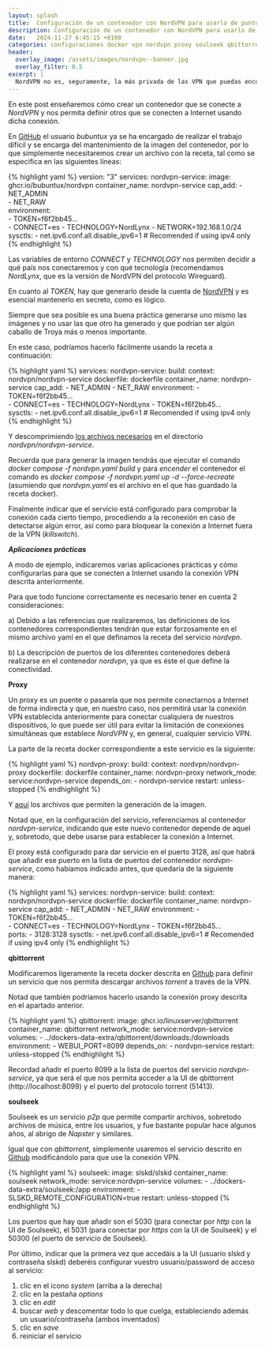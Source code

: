 ```yaml
---
layout: splash
title:  Configuración de un contenedor con NordVPN para usarlo de punto de acceso a Internet de otros
description: Configuración de un contenedor con NordVPN para usarlo de punto de acceso a Internet de otros
date:   2024-11-27 6:45:15 +0100
categories: configuraciones docker vpn nordvpn proxy soulseek qbittorrent
header:
  overlay_image: /assets/images/nordvpn--banner.jpg
  overlay_filter: 0.5 
excerpt: |
  NordVPN no es, seguramente, la más privada de las VPN que puedas encontrar en el mercado. Mantiene oficinas en Estados Unidos y otros países del núcleo de los llamados "14 ojos", lo que no es bueno, pero tiene muchos servidores, bastantes más que otras empresas más **privacy-friendly** y, además, tiene unos precios muy competitivos.
---
```

En este post enseñaremos cómo crear un contenedor que se conecte a *NordVPN* y nos permita definir otros que se conecten a Internet usando dicha conexión.

En [GitHub](https://github.com/bubuntux/nordvpn) el usuario *bubuntux* ya se ha encargado de realizar el trabajo difícil y se encarga del mantenimiento de la imagen del contenedor, por lo que simplemente necesitaremos crear un archivo con la receta, tal como se especifica en las siguientes líneas:

{% highlight yaml %}
version: "3"
services:
  nordvpn-service:
    image: ghcr.io/bubuntux/nordvpn
    container_name: nordvpn-service
    cap_add:
      - NET_ADMIN               
      - NET_RAW                 
    environment:                
      - TOKEN=f6f2bb45...     
      - CONNECT=es
      - TECHNOLOGY=NordLynx
      - NETWORK=192.168.1.0/24  
    sysctls:
      - net.ipv6.conf.all.disable_ipv6=1  # Recomended if using ipv4 only
{% endhighlight %}

Las variables de entorno *CONNECT* y *TECHNOLOGY* nos permiten decidir a qué país nos conectaremos y con qué tecnología (recomendamos *NordLynx*, que es la versión de NordVPN del protocolo Wireguard).

En cuanto al *TOKEN*, hay que generarlo desde la cuenta de [NordVPN](https://my.nordaccount.com/es/dashboard/nordvpn/access-tokens/) y es esencial mantenerlo en secreto, como es lógico.

Siempre que sea posible es una buena práctica generarse uno mismo las imágenes y no usar las que otro ha generado y que podrían ser algún caballo de Troya más o menos importante.

En este caso, podríamos hacerlo fácilmente usando la receta a continuación:

{% highlight yaml %}
services:
  nordvpn-service:
    build:
      context: nordvpn/nordvpn-service
      dockerfile: dockerfile
    container_name: nordvpn-service
    cap_add:
      - NET_ADMIN
      - NET_RAW
    environment:
      - TOKEN=f6f2bb45...     
      - CONNECT=es
      - TECHNOLOGY=NordLynx
      - TOKEN=f6f2bb45...     
    sysctls:
      - net.ipv6.conf.all.disable_ipv6=1  # Recomended if using ipv4 only
{% endhighlight %}

Y descomprimiendo [los archivos necesarios](/assets/bin/nordvpn-service.tar) en el directorio *nordvpn/nordvpn-service*.

Recuerda que para generar la imagen tendrás que ejecutar el comando *docker compose -f nordvpn.yaml build* y para *encender* el contenedor el comando es *docker compose -f nordvpn.yaml up -d --force-recreate* (asumiendo que *nordvpn.yaml* es el archivo en el que has guardado la receta docker).

Finalmente indicar que el servicio está configurado para comprobar la conexión cada cierto tiempo, procediendo a la reconexión en caso de detectarse algún error, así como para bloquear la conexión a Internet fuera de la VPN (*killswitch*).

***Aplicaciones prácticas***

A modo de ejemplo, indicaremos varias aplicaciones prácticas y cómo configurarlas para que se conecten a Internet usando la conexión VPN descrita anteriormente.

Para que todo funcione correctamente es necesario tener en cuenta 2 consideraciones:

a) Debido a las referencias que realizaremos, las definiciones de los contenedores correspondientes tendrán que estar forzosamente en el mismo archivo yaml en el que definamos la receta del servicio *nordvpn*.

b) La descripción de puertos de los diferentes contenedores deberá realizarse en el contenedor *nordvpn*, ya que es éste el que define la conectividad.

**Proxy**

Un proxy es un puente o pasarela que nos permite conectarnos a Internet de forma indirecta y que, en nuestro caso, nos permitirá usar la conexión VPN establecida anteriormente para conectar cualquiera de nuestros dispositivos, lo que puede ser útil para evitar la limitación de conexiones simultáneas que establece *NordVPN* y, en general, cualquier servicio VPN.

La parte de la receta docker correspondiente a este servicio es la siguiente:

{% highlight yaml %}
  nordvpn-proxy:
    build:
      context: nordvpn/nordvpn-proxy
      dockerfile: dockerfile
    container_name: nordvpn-proxy
    network_mode: service:nordvpn-service
    depends_on:
      - nordvpn-service
    restart: unless-stopped
{% endhighlight %}

Y [aquí](/assets/bin/nordvpn-proxy.tar) los archivos que permiten la generación de la imagen.

Notad que, en la configuración del servicio, referenciamos al contenedor *nordvpn-service*, indicando que este nuevo contenedor depende de aquel y, sobretodo, que debe usarse para establecer la conexión a Internet.

El proxy está configurado para dar servicio en el puerto 3128, así que habrá que añadir ese puerto en la lista de puertos del contenedor *nordvpn-service*, como habíamos indicado antes, que quedaría de la siguiente manera:

{% highlight yaml %}
services:
  nordvpn-service:
    build:
      context: nordvpn/nordvpn-service
      dockerfile: dockerfile
    container_name: nordvpn-service
    cap_add:
      - NET_ADMIN
      - NET_RAW
    environment:
      - TOKEN=f6f2bb45...     
      - CONNECT=es
      - TECHNOLOGY=NordLynx
      - TOKEN=f6f2bb45...   
    ports:
      - 3128:3128
    sysctls:
      - net.ipv6.conf.all.disable_ipv6=1  # Recomended if using ipv4 only
{% endhighlight %}


**qbittorrent**

Modificaremos ligeramente la receta docker descrita en [Github](https://github.com/linuxserver/docker-qbittorrent) para definir un servicio que nos permita descargar archivos *torrent* a través de la VPN.

Notad que también podríamos hacerlo usando la conexión proxy descrita en el apartado anterior.

{% highlight yaml %}
  qbittorrent:
    image: ghcr.io/linuxserver/qbittorrent
    container_name: qbittorrent
    network_mode: service:nordvpn-service
    volumes:
      - ../dockers-data-extra/qbittorrent/downloads:/downloads
    environment:
      - WEBUI_PORT=8099
    depends_on:
      - nordvpn-service
    restart: unless-stopped
{% endhighlight %}

Recordad añadir el puerto 8099 a la lista de puertos del servicio *nordvpn-service*, ya que será el que nos permita acceder a la UI de qbittorrent (http://localhost:8099) y el puerto del protocolo torrent (51413).

**soulseek**

Soulseek es un servicio *p2p* que permite compartir archivos, sobretodo archivos de música, entre los usuarios, y fue bastante popular hace algunos años, al abrigo de *Napster* y similares.

Igual que con *qbittorrent*, simplemente usaremos el servicio descrito en [Github](https://github.com/slskd/slskd) modificándolo para que use la conexión VPN.

{% highlight yaml %}
  soulseek:
    image: slskd/slskd
    container_name: soulseek
    network_mode: service:nordvpn-service
    volumes:
      - ../dockers-data-extra/soulseek:/app
    environment:
      - SLSKD_REMOTE_CONFIGURATION=true
    restart: unless-stopped
{% endhighlight %}

Los puertos que hay que añadir son el 5030 (para conectar por *http* con la UI de Soulseek), el 5031 (para conectar por *https* con la UI de Soulseek) y el 50300 (el puerto de servicio de Soulseek).

Por último, indicar que la primera vez que accedáis a la UI (usuario slskd y contraseña slskd) deberéis configurar vuestro usuario/password de acceso al servicio:

1) clic en el icono *system* (arriba a la derecha)
2) clic en la pestaña *options*
3) clic en *edit*
4) buscar *web* y descomentar todo lo que cuelga, estableciendo además un usuario/contraseña (ambos inventados)
5) clic en *save*
6) reiniciar el servicio
